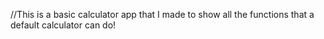 //This is a basic calculator app that I made to show all the functions that a default calculator can do!
